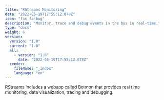 ```yaml
---
title: "RStreams Monitoring"
date: "2022-05-19T17:55:12.078Z"
icon: "fas fa-bug"
description: "Monitor, trace and debug events in the bus in real-time."
type: "docs"
weight: 6
version:
  version: "1.0"
  current: "1.0"
  all:
    - version: "1.0"
      date: "2022-05-19T17:55:12.078Z"
  render:
    fileName: "_index"
    language: "en"
---
```


RStreams includes a webapp called Botmon that provides real time monitoring, data visualization, tracing and debugging.